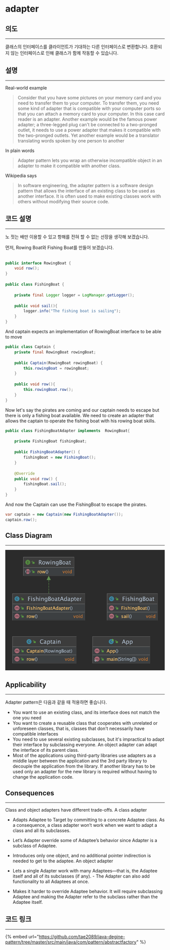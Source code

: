 # adapter

## 의도

---

클래스의 인터페이스를 클라이언트가 기대하는 다른 인터페이스로 변환합니다. 호환되지 않는 인터페이스로 인해 클래스가 함께 작동할 수 있습니다.

## 설명

---

Real-world example

> Consider that you have some pictures on your memory card and you need to transfer them to your computer. To transfer them, you need some kind of adapter that is compatible with your computer ports so that you can attach a memory card to your computer. In this case card reader is an adapter. Another example would be the famous power adapter; a three-legged plug can't be connected to a two-pronged outlet, it needs to use a power adapter that makes it compatible with the two-pronged outlets. Yet another example would be a translator translating words spoken by one person to another

In plain words

> Adapter pattern lets you wrap an otherwise incompatible object in an adapter to make it compatible with another class.

Wikipedia says

> In software engineering, the adapter pattern is a software design pattern that allows the interface of an existing class to be used as another interface. It is often used to make existing classes work with others without modifying their source code.

## 코드 설명

---

노 젓는 배만 이용할 수 있고 항해를 전혀 할 수 없는 선장을 생각해 보겠습니다.

먼저, Rowing Boat와 Fishing Boat를 만들어 보겠습니다.

```java

public interface RowingBoat {
    void row();
}

public class FishingBoat {

    private final Logger logger = LogManager.getLogger();

    public void sail(){
        logger.info("The fishing boat is sailing");
    }
}

```

And captain expects an implementation of RowingBoat interface to be able to move

```java
public class Captain {
    private final RowingBoat rowingBoat;

    public Captain(RowingBoat rowingBoat) {
        this.rowingBoat = rowingBoat;
    }

    public void row(){
        this.rowingBoat.row();
    }
}

```

Now let's say the pirates are coming and our captain needs to escape but there is only a fishing boat available. We need to create an adapter that allows the captain to operate the fishing boat with his rowing boat skills.

```java
public class FishingBoatAdapter implements  RowingBoat{

    private FishingBoat fishingBoat;

    public FishingBoatAdapter() {
        fishingBoat = new FishingBoat();
    }

    @Override
    public void row() {
        fishingBoat.sail();
    }
}
```

And now the Captain can use the FishingBoat to escape the pirates.

```java
var captain = new Captain(new FishingBoatAdapter());
captain.row();
```

## Class Diagram

---

![diagram](../img/adapter.png)

## Applicability

---

Adapter pattern은 다음과 같을 때 적용하면 좋습니다.

- You want to use an existing class, and its interface does not match the one you need
- You want to create a reusable class that cooperates with unrelated or unforeseen classes, that is, classes that don't necessarily have compatible interfaces
- You need to use several existing subclasses, but it's impractical to adapt their interface by subclassing everyone. An object adapter can adapt the interface of its parent class.
- Most of the applications using third-party libraries use adapters as a middle layer between the application and the 3rd party library to decouple the application from the library. If another library has to be used only an adapter for the new library is required without having to change the application code.

## Consequences

---

Class and object adapters have different trade-offs. A class adapter

- Adapts Adaptee to Target by committing to a concrete Adaptee class. As a consequence, a class adapter won’t work when we want to adapt a class and all its subclasses.
- Let’s Adapter override some of Adaptee’s behavior since Adapter is a subclass of Adaptee.
- Introduces only one object, and no additional pointer indirection is needed to get to the adaptee.
  An object adapter

- Lets a single Adapter work with many Adaptees—that is, the Adaptee itself and all of its subclasses (if any). - The Adapter can also add functionality to all Adaptees at once.
- Makes it harder to override Adaptee behavior. It will require subclassing Adaptee and making the Adapter refer to the subclass rather than the Adaptee itself.

## 코드 링크

---

{% embed url="https://github.com/tae2089/java-degine-pattern/tree/master/src/main/java/com/pattern/abstractfactory" %}
